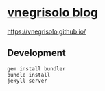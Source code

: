 # [vnegrisolo blog](http://vnegrisolo.github.io)
https://vnegrisolo.github.io/

## Development

```shell
gem install bundler
bundle install
jekyll server
```
